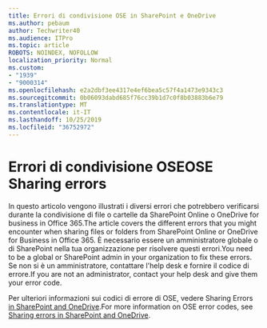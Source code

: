```yaml
---
title: Errori di condivisione OSE in SharePoint e OneDrive
ms.author: pebaum
author: Techwriter40
ms.audience: ITPro
ms.topic: article
ROBOTS: NOINDEX, NOFOLLOW
localization_priority: Normal
ms.custom:
- "1939"
- "9000314"
ms.openlocfilehash: e2a2dbf3ee4317e4ef6bea5c57f4a1473e9343c3
ms.sourcegitcommit: 0b06093dabd685f76cc39b1d7c0f8b03883b6e79
ms.translationtype: MT
ms.contentlocale: it-IT
ms.lasthandoff: 10/25/2019
ms.locfileid: "36752972"
---
```

# <a name="ose-sharing-errors"></a><span data-ttu-id="f9d66-102">Errori di condivisione OSE</span><span class="sxs-lookup"><span data-stu-id="f9d66-102">OSE Sharing errors</span></span>

<span data-ttu-id="f9d66-103">In questo articolo vengono illustrati i diversi errori che potrebbero verificarsi durante la condivisione di file o cartelle da SharePoint Online o OneDrive for business in Office 365.</span><span class="sxs-lookup"><span data-stu-id="f9d66-103">The article covers the different errors that you might encounter when sharing files or folders from SharePoint Online or OneDrive for Business in Office 365.</span></span> <span data-ttu-id="f9d66-104">È necessario essere un amministratore globale o di SharePoint nella tua organizzazione per risolvere questi errori.</span><span class="sxs-lookup"><span data-stu-id="f9d66-104">You need to be a global or SharePoint admin in your organization to fix these errors.</span></span> <span data-ttu-id="f9d66-105">Se non si è un amministratore, contattare l'help desk e fornire il codice di errore.</span><span class="sxs-lookup"><span data-stu-id="f9d66-105">If you are not an administrator, contact your help desk and give them your error code.</span></span>

<span data-ttu-id="f9d66-106">Per ulteriori informazioni sui codici di errore di OSE, vedere Sharing Errors [in SharePoint and OneDrive](https://docs.microsoft.com/sharepoint/sharepoint-onedrive-error-message).</span><span class="sxs-lookup"><span data-stu-id="f9d66-106">For more information on OSE error codes, see [Sharing errors in SharePoint and OneDrive](https://docs.microsoft.com/sharepoint/sharepoint-onedrive-error-message).</span></span>
